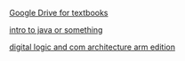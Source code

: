 [Google Drive for textbooks](https://drive.google.com/drive/mobile/folders/18xsQHFydIzMBiiiwmD7O-4m4E120h_bc)

[intro to java or something](https://drive.google.com/file/d/1t9dbxfJBPiItgs4YRaMmi4hRQS_JfiqB/view?usp=sharing)

[digital logic and com architecture arm edition](https://drive.google.com/file/d/16LANIlkqYY-MqfVBNcPB9WkPErtlJkvL/view?usp=sharing)